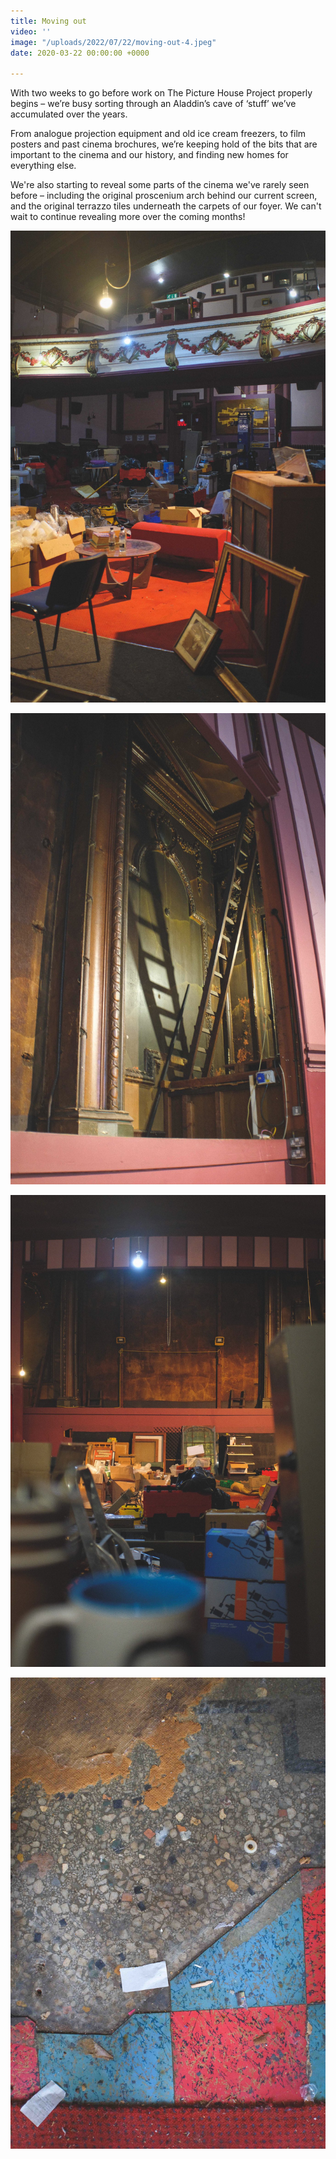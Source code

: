 ```yaml
---
title: Moving out
video: ''
image: "/uploads/2022/07/22/moving-out-4.jpeg"
date: 2020-03-22 00:00:00 +0000

---
```

With two weeks to go before work on The Picture House Project properly begins – we’re busy sorting through an Aladdin’s cave of ‘stuff’ we’ve accumulated over the years.   
  
From analogue projection equipment and old ice cream freezers, to film posters and past cinema brochures, we’re keeping hold of the bits that are important to the cinema and our history, and finding new homes for everything else.

We're also starting to reveal some parts of the cinema we've rarely seen before – including the original proscenium arch behind our current screen, and the original terrazzo tiles underneath the carpets of our foyer. We can't wait to continue revealing more over the coming months! 

![](/uploads/2022/07/22/moving-out-2.jpeg)

![](/uploads/2022/07/22/moving-out-3.jpeg)

![](/uploads/2022/07/22/moving-out-4.jpeg)

![](/uploads/2022/07/22/moving-out-1.jpeg)